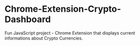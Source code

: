 # Chrome-Extension-Crypto-Dashboard

Fun JavaScript project - Chrome Extension that displays current informations about Crypto Currencies. 

